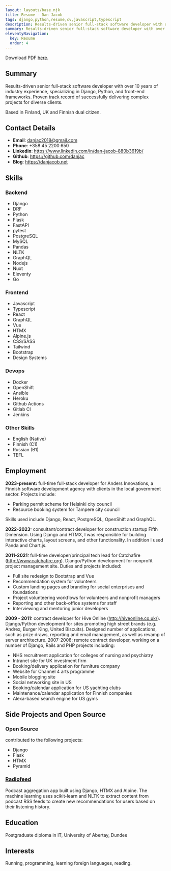 ```yaml
---
layout: layouts/base.njk
title: Resume - Dan Jacob
tags: django,python,resume,cv,javascript,typescript
description: Results-driven senior full-stack software developer with over 10 years of industry experience, specializing in Django, Python, and front-end frameworks. Proven track record of successfully delivering complex projects for diverse clients.
summary: Results-driven senior full-stack software developer with over 10 years of industry experience, specializing in Django, Python, and front-end frameworks. Proven track record of successfully delivering complex projects for diverse clients.
eleventyNavigation:
  key: Resume
  order: 4
---
```


Download PDF [here](/docs/resume.pdf).

## Summary

Results-driven senior full-stack software developer with over 10 years of industry experience, specializing in Django, Python, and front-end frameworks. Proven track record of successfully delivering complex projects for diverse clients.

Based in Finland, UK and Finnish dual citizen.

## Contact Details

* **Email**: danjac2018@gmail.com
* **Phone**: +358 45 2200 650
* **Linkedin**: https://www.linkedin.com/in/dan-jacob-880b3619b/
* **Github**: https://github.com/danjac
* **Blog**: https://danjacob.net

## Skills

<div class="resume-skills">


<div>

### Backend

* Django
* DRF
* Python
* Flask
* FastAPI
* pytest
* PostgreSQL
* MySQL
* Pandas
* NLTK
* GraphQL
* Nodejs
* Nuxt
* Eleventy
* Go
</div>

<div>

### Frontend

* Javascript
* Typescript
* React
* GraphQL
* Vue
* HTMX
* Alpine.js
* CSS/SASS
* Tailwind
* Bootstrap
* Design Systems
</div>

<div>

### Devops

* Docker
* OpenShift
* Ansible
* Heroku
* Github Actions
* Gitlab CI
* Jenkins
</div>


<div>

### Other Skills

* English (Native)
* Finnish (C1)
* Russian (B1)
* TEFL

</div>
</div>

## Employment

**2023-present:** full-time full-stack developer for Anders Innovations, a Finnish
software development agency with clients in the local government sector. Projects
include:

* Parking permit scheme for Helsinki city council
* Resource booking system for Tampere city council

Skills used include Django, React, PostgreSQL, OpenShift and GraphQL.

**2022-2023:** consultant/contract developer for construction startup Fifth Dimension.
Using Django and HTMX, I was responsible for building interactive charts, layout
screens, and other functionality. In addition I used Panda and Chart.js.

**2011-2021:** full-time developer/principal tech lead for Catchafire
(http://www.catchafire.org). Django/Python development for nonprofit project
management site. Duties and projects included:

* Full site redesign to Bootstrap and Vue
* Recommendation system for volunteers
* Custom landing pages and branding for social enterprises and foundations
* Project volunteering workflows for volunteers and nonprofit managers
* Reporting and other back-office systems for staff
* Interviewing and mentoring junior developers

**2009 - 2011:** contract developer for Hive Online (http://hiveonline.co.uk/).
Django/Python development for sites promoting high street brands (e.g. Andrex,
Burger King, United Biscuits). Designed number of applications, such as prize draws,
reporting and email management, as well as revamp of server architecture.
2007-2008: remote contract developer, working on a number of Django, Rails and
PHP projects including:

* NHS recruitment application for colleges of nursing and psychiatry
* Intranet site for UK investment firm
* Booking/delivery application for furniture company
* Website for Channel 4 arts programme
* Mobile blogging site
* Social networking site in US
* Booking/calendar application for US yachting clubs
* Maintenance/calendar application for Finnish companies
* Alexa-based search engine for US gyms

## Side Projects and Open Source

### Open Source

contributed to the following projects:

* Django
* Flask
* HTMX
* Pyramid

### [Radiofeed]( https://github.com/danjac/radiofeed)

Podcast aggregation app built using Django, HTMX and Alpine. The machine
learning uses scikit-learn and NLTK to extract content from podcast RSS feeds to
create new recommendations for users based on their listening history.

## Education

Postgraduate diploma in IT, University of Abertay, Dundee

## Interests

Running, programming, learning foreign languages, reading.
